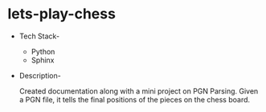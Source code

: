 # lets-play-chess

* Tech Stack-
  - Python 
  - Sphinx

* Description-
  
  Created documentation along with a mini project on PGN Parsing. Given a PGN file, it tells the final positions of the pieces on the chess board.
